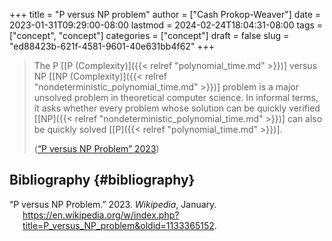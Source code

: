 +++
title = "P versus NP problem"
author = ["Cash Prokop-Weaver"]
date = 2023-01-31T09:29:00-08:00
lastmod = 2024-02-24T18:04:31-08:00
tags = ["concept", "concept"]
categories = ["concept"]
draft = false
slug = "ed88423b-621f-4581-9601-40e631bb4f62"
+++

> The P [[P (Complexity)]({{< relref "polynomial_time.md" >}})] versus NP [[NP (Complexity)]({{< relref "nondeterministic_polynomial_time.md" >}})] problem is a major unsolved problem in theoretical computer science. In informal terms, it asks whether every problem whose solution can be quickly verified [[NP]({{< relref "nondeterministic_polynomial_time.md" >}})] can also be quickly solved [[P]({{< relref "polynomial_time.md" >}})].
>
> (<a href="#citeproc_bib_item_1">“P versus NP Problem” 2023</a>)


## Bibliography {#bibliography}

<style>.csl-entry{text-indent: -1.5em; margin-left: 1.5em;}</style><div class="csl-bib-body">
  <div class="csl-entry"><a id="citeproc_bib_item_1"></a>“P versus NP Problem.” 2023. <i>Wikipedia</i>, January. <a href="https://en.wikipedia.org/w/index.php?title=P_versus_NP_problem&oldid=1133365152">https://en.wikipedia.org/w/index.php?title=P_versus_NP_problem&#38;oldid=1133365152</a>.</div>
</div>
